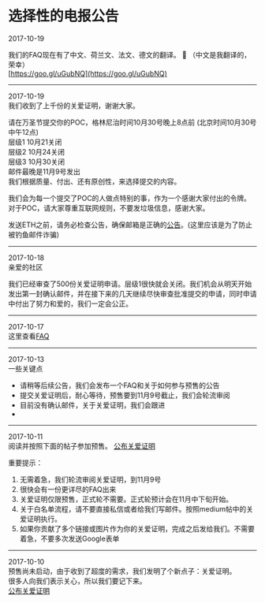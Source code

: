 # 选择性的电报公告

2017-10-19  

我们的FAQ现在有了中文、荷兰文、法文、德文的翻译。 🙂 （中文是我翻译的，荣幸）  
[https://goo.gl/uGubNQ](https://goo.gl/uGubNQ)  

---

2017-10-19  
我们收到了上千份的关爱证明，谢谢大家。  

请在万圣节提交你的POC，格林尼治时间10月30号晚上8点前 (北京时间10月30号中午12点)  
层级1 10月21关闭  
层级2 10月24关闭  
层级3 10月30关闭  
邮件最晚是11月9号发出  
我们根据质量、付出、还有原创性，来选择提交的内容。  

我们会为每一个提交了POC的人做点特别的事，作为一个感谢大家付出的令牌。  
对于POC，请大家尊重互联网规则，不要发垃圾信息，感谢大家。  

发送ETH之前，请务必检查公告，确保邮箱是正确的[公告](https://t.me/quantstampANN)。(这里应该是为了防止被钓鱼邮件诈骗)  

---

2017-10-18  
亲爱的社区

我们已经审查了500份关爱证明申请。层级1很快就会关闭。我们机会从明天开始发出第一封确认邮件，并在接下来的几天继续尽快审查批准提交的申请，同时申请中付出了努力和爱的，我们一定会公正。

---

2017-10-17  
这里查看[FAQ](https://github.com/yajiya/quantstamp-summary/blob/master/faqs-by-the-quantstamp-community.md)

--- 

2017-10-13  
一些关键点
- 请稍等后续公告，我们会发布一个FAQ和关于如何参与预售的公告
- 提交关爱证明后，耐心等待，预售要到11月9号截止，我们会轮流审阅
- 目前没有确认邮件，关于关爱证明，我们会跟进
- 
---

2017-10-11  
阅读并按照下面的帖子参加预售。
[公布关爱证明](https://github.com/yajiya/quantstamp-summary/blob/master/medium-20171009-announcing-announcing-proof-of-caring.md)  

重要提示：
1. 无需着急，我们轮流审阅关爱证明，到11月9号
2. 很快会有一份更详尽的FAQ出来
3. 关爱证明仅限预售，正式轮不需要。正式轮预计会在11月中下旬开始。
4. 关于白名单流程，请不要直接私信或者给我们写邮件。按照medium帖中的关爱证明执行。
5. 如果你贡献了多个链接或图片作为你的关爱证明，完成之后发给我们。不需要着急，不要多次发送Google表单

---

2017-10-10  
预售尚未启动，由于收到了超度的需求，我们发明了个新点子：关爱证明。  
很多人向我们表示关心，所以我们要记下来。  
[公布关爱证明](https://github.com/yajiya/quantstamp-summary/blob/master/medium-20171009-announcing-announcing-proof-of-caring.md)  
